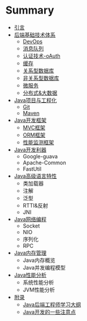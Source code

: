 # Summary

* [引言](README.md)
* [后端基础技术体系](server-tech/README.md)
    * [DevOps](server-tech/devops.md)
    * [消息队列](server-tech/message.md)
    * [认证技术-oAuth](server-tech/oauth.md)
    * [缓存](server-tech/cache.md)
    * [关系型数据库](server-tech/rds.md)
    * [非关系型数据库](server-tech/nosql.md)
    * [微服务](server-tech/microservice.md)
    * [分布式&大数据](server-tech/distribute-data.md)
* [Java项目与工程化](java-project/README.md)
    * [Git](java-project/git.md)
    * [Maven](java-project/maven.md)
* [Java开发框架](framework/README.md)
    * [MVC框架](framework/mvc.md)
    * [ORM框架](framework/orm.md)
    * [性能监测框架](framework/cache.md)
* [Java开发利器](java-tools/README.md)
    * Google-guava
    * Apache-Common
    * FastUtil
* [Java高级语言特性](java-advance/README.md)
    * 类加载器
    * 注解
    * 泛型
    * RTTI&反射
    * JNI
* [Java网络编程](java-network/README.md)
    * Socket
    * NIO
    * 序列化
    * RPC
* [Java内存管理](java-memory/README.md)
    * Java内存概览
    * Java并发编程模型
* [Java性能分析](java-profile/README.md)
    * 系统性能分析
    * JVM性能分析
* [附录](blog/README.md)
    * [Java后端工程师学习大纲](http:/www.rowkey.me/blog/2016/06/27/java-backend-study/)
    * [Java开发的一些注意点](http:/www.rowkey.me/blog/2016/06/19/java-tips/)

